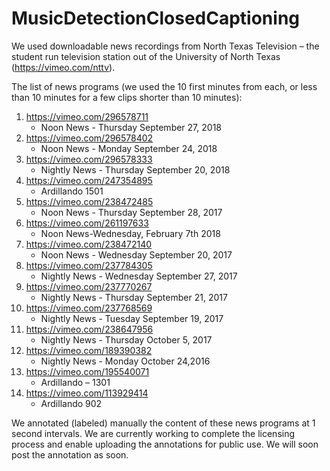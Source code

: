 # MusicDetectionClosedCaptioning
We used downloadable news recordings from North Texas Television – the student run television station out of the University of North Texas (https://vimeo.com/nttv).

The list of news programs (we used the 10 first minutes from each, or less than 10 minutes for a few clips shorter than 10 minutes):

1.	https://vimeo.com/296578711
    - Noon News - Thursday September 27, 2018
2.	https://vimeo.com/296578402 
    - Noon News - Monday September 24, 2018
3.	https://vimeo.com/296578333 
    -	Nightly News - Thursday September 20, 2018
4.	https://vimeo.com/247354895 
    -	Ardillando 1501
5.	https://vimeo.com/238472485
    -	Noon News - Thursday September 28, 2017
6.	https://vimeo.com/261197633 
    -	Noon News-Wednesday, February 7th 2018
7.	https://vimeo.com/238472140
    -	Noon News - Wednesday September 20, 2017
8.	https://vimeo.com/237784305
    -	Nightly News - Wednesday September 27, 2017 
9.	https://vimeo.com/237770267
    -	Nightly News - Thursday September 21, 2017
10.	https://vimeo.com/237768569
    -	Nightly News - Tuesday September 19, 2017
11.	https://vimeo.com/238647956
    -	Nightly News - Thursday October 5, 2017 
12.	https://vimeo.com/189390382
    -	Nightly News - Monday October 24,2016
13.	https://vimeo.com/195540071 
    -	Ardillando – 1301 
14.	https://vimeo.com/113929414  
    -	Ardillando 902

We annotated (labeled) manually the content of these news programs at 1 second intervals. We are currently working to complete the licensing process and enable uploading the annotations for public use. We will soon post the annotation as soon.

